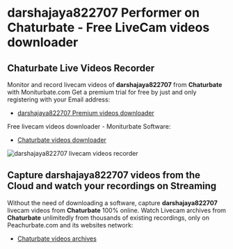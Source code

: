 # darshajaya822707 Performer on Chaturbate - Free LiveCam videos downloader

## Chaturbate Live Videos Recorder

Monitor and record livecam videos of **darshajaya822707** from **Chaturbate** with Moniturbate.com
Get a premium trial for free by just and only registering with your Email address:
* [darshajaya822707 Premium videos downloader](https://moniturbate.com/request-demo-licence-key.html)

Free livecam videos downloader - Moniturbate Software:
* [Chaturbate videos downloader](https://moniturbate.com/moniturbate-download-software.html)

![darshajaya822707 livecam videos recorder](https://peachurnet.com/templates/moniturbate-software.png)


## Capture darshajaya822707 videos from the Cloud and watch your recordings on Streaming

Without the need of downloading a software, capture **darshajaya822707** livecam videos from **Chaturbate** 100% online.
Watch Livecam archives from **Chaturbate** unlimitedly from thousands of existing recordings, only on Peachurbate.com and its websites network:
* [Chaturbate videos archives](https://peachurnet.com/)